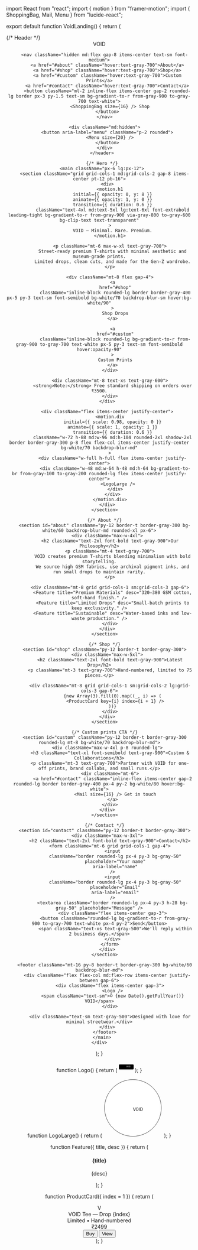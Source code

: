 import React from "react";
import { motion } from "framer-motion";
import { ShoppingBag, Mail, Menu } from "lucide-react";

export default function VoidLanding() {
  return (
    <div className="min-h-screen bg-gradient-to-b from-gray-50 via-gray-100 to-gray-200 text-gray-900 antialiased">
      {/* Header */}
      <header className="flex items-center justify-between px-6 py-5 md:py-6 lg:px-12 border-b border-gray-300 bg-white/60 backdrop-blur-md">
        <div className="flex items-center gap-4">
          <Logo />
          <span className="hidden md:inline-block font-medium tracking-wider">VOID</span>
        </div>

        <nav className="hidden md:flex gap-8 items-center text-sm font-medium">
          <a href="#about" className="hover:text-gray-700">About</a>
          <a href="#shop" className="hover:text-gray-700">Shop</a>
          <a href="#custom" className="hover:text-gray-700">Custom Prints</a>
          <a href="#contact" className="hover:text-gray-700">Contact</a>
          <button className="ml-2 inline-flex items-center gap-2 rounded-lg border px-3 py-1.5 text-sm bg-gradient-to-r from-gray-900 to-gray-700 text-white">
            <ShoppingBag size={16} /> Shop
          </button>
        </nav>

        <div className="md:hidden">
          <button aria-label="menu" className="p-2 rounded">
            <Menu size={20} />
          </button>
        </div>
      </header>

      {/* Hero */}
      <main className="px-6 lg:px-12">
        <section className="grid grid-cols-1 md:grid-cols-2 gap-8 items-center pt-12 pb-16">
          <div>
            <motion.h1
              initial={{ opacity: 0, y: 8 }}
              animate={{ opacity: 1, y: 0 }}
              transition={{ duration: 0.6 }}
              className="text-4xl md:text-5xl lg:text-6xl font-extrabold leading-tight bg-gradient-to-r from-gray-900 via-gray-800 to-gray-600 bg-clip-text text-transparent"
            >
              VOID — Minimal. Rare. Premium.
            </motion.h1>

            <p className="mt-6 max-w-xl text-gray-700">
              Street-ready premium T‑shirts with minimal aesthetic and museum-grade prints.
              Limited drops, clean cuts, and made for the Gen‑Z wardrobe.
            </p>

            <div className="mt-8 flex gap-4">
              <a
                href="#shop"
                className="inline-block rounded-lg border border-gray-400 px-5 py-3 text-sm font-semibold bg-white/70 backdrop-blur-sm hover:bg-white/90"
              >
                Shop Drops
              </a>

              <a
                href="#custom"
                className="inline-block rounded-lg bg-gradient-to-r from-gray-900 to-gray-700 text-white px-5 py-3 text-sm font-semibold hover:opacity-90"
              >
                Custom Prints
              </a>
            </div>

            <div className="mt-8 text-xs text-gray-600">
              <strong>Note:</strong> Free standard shipping on orders over ₹3500.
            </div>
          </div>

          <div className="flex items-center justify-center">
            <motion.div
              initial={{ scale: 0.98, opacity: 0 }}
              animate={{ scale: 1, opacity: 1 }}
              transition={{ duration: 0.6 }}
              className="w-72 h-88 md:w-96 md:h-104 rounded-2xl shadow-2xl border border-gray-300 p-8 flex flex-col items-center justify-center bg-white/70 backdrop-blur-md"
            >
              <div className="w-full h-full flex items-center justify-center">
                <div className="w-48 md:w-64 h-48 md:h-64 bg-gradient-to-br from-gray-100 to-gray-200 rounded-lg flex items-center justify-center">
                  <LogoLarge />
                </div>
              </div>
            </motion.div>
          </div>
        </section>

        {/* About */}
        <section id="about" className="py-12 border-t border-gray-300 bg-white/60 backdrop-blur-md rounded-xl px-6">
          <div className="max-w-4xl">
            <h2 className="text-2xl font-bold text-gray-900">Our Philosophy</h2>
            <p className="mt-4 text-gray-700">
              VOID creates premium T-shirts blending minimalism with bold storytelling.
              We source high GSM fabrics, use archival pigment inks, and run small drops to maintain rarity.
            </p>

            <div className="mt-8 grid grid-cols-1 sm:grid-cols-3 gap-6">
              <Feature title="Premium Materials" desc="320–380 GSM cotton, soft-hand finish." />
              <Feature title="Limited Drops" desc="Small-batch prints to keep exclusivity." />
              <Feature title="Sustainable" desc="Water-based inks and low-waste production." />
            </div>
          </div>
        </section>

        {/* Shop */}
        <section id="shop" className="py-12 border-t border-gray-300">
          <div className="max-w-5xl">
            <h2 className="text-2xl font-bold text-gray-900">Latest Drop</h2>
            <p className="mt-3 text-gray-700">Hand-numbered, limited to 75 pieces.</p>

            <div className="mt-8 grid grid-cols-1 sm:grid-cols-2 lg:grid-cols-3 gap-6">
              {new Array(3).fill(0).map((_, i) => (
                <ProductCard key={i} index={i + 1} />
              ))}
            </div>
          </div>
        </section>

        {/* Custom prints CTA */}
        <section id="custom" className="py-12 border-t border-gray-300 rounded-lg mt-8 bg-white/70 backdrop-blur-md">
          <div className="max-w-4xl p-8 rounded-lg">
            <h3 className="text-xl font-semibold text-gray-900">Custom & Collaborations</h3>
            <p className="mt-3 text-gray-700">Partner with VOID for one-off prints, brand collabs, and small runs.</p>
            <div className="mt-6">
              <a href="#contact" className="inline-flex items-center gap-2 rounded-lg border border-gray-400 px-4 py-2 bg-white/80 hover:bg-white">
                <Mail size={16} /> Get in touch
              </a>
            </div>
          </div>
        </section>

        {/* Contact */}
        <section id="contact" className="py-12 border-t border-gray-300">
          <div className="max-w-3xl">
            <h2 className="text-2xl font-bold text-gray-900">Contact</h2>
            <form className="mt-6 grid grid-cols-1 gap-4">
              <input
                className="border rounded-lg px-4 py-3 bg-gray-50"
                placeholder="Your name"
                aria-label="name"
              />
              <input
                className="border rounded-lg px-4 py-3 bg-gray-50"
                placeholder="Email"
                aria-label="email"
              />
              <textarea className="border rounded-lg px-4 py-3 h-28 bg-gray-50" placeholder="Message" />
              <div className="flex items-center gap-3">
                <button className="rounded-lg bg-gradient-to-r from-gray-900 to-gray-700 text-white px-4 py-2">Send</button>
                <span className="text-xs text-gray-500">We'll reply within 2 business days.</span>
              </div>
            </form>
          </div>
        </section>

        <footer className="mt-16 py-8 border-t border-gray-300 bg-white/60 backdrop-blur-md">
          <div className="flex flex-col md:flex-row items-center justify-between gap-6">
            <div className="flex items-center gap-3">
              <Logo />
              <span className="text-sm">© {new Date().getFullYear()} VOID</span>
            </div>

            <div className="text-sm text-gray-500">Designed with love for minimal streetwear.</div>
          </div>
        </footer>
      </main>
    </div>
  );
}

function Logo() {
  return (
    <svg width="40" height="28" viewBox="0 0 120 40" fill="none" xmlns="http://www.w3.org/2000/svg">
      <rect width="120" height="40" rx="6" fill="#000" />
      <text x="50%" y="58%" textAnchor="middle" fill="#fff" fontFamily="Inter, system-ui" fontWeight="700" fontSize="16">VOID</text>
    </svg>
  );
}

function LogoLarge() {
  return (
    <svg width="160" height="160" viewBox="0 0 200 200" fill="none" xmlns="http://www.w3.org/2000/svg">
      <circle cx="100" cy="100" r="96" stroke="#000" strokeWidth="6" fill="white" />
      <text x="50%" y="55%" textAnchor="middle" fill="#000" fontFamily="Inter, system-ui" fontWeight="800" fontSize="48">VOID</text>
    </svg>
  );
}

function Feature({ title, desc }) {
  return (
    <div className="p-4 bg-white/80 border border-gray-300 rounded-lg shadow-sm">
      <h4 className="font-semibold text-gray-900">{title}</h4>
      <p className="mt-2 text-sm text-gray-700">{desc}</p>
    </div>
  );
}

function ProductCard({ index = 1 }) {
  return (
    <div className="border border-gray-300 rounded-2xl p-4 flex flex-col gap-4 bg-white/80 shadow-sm">
      <div className="w-full h-52 rounded-lg bg-gradient-to-br from-gray-100 to-gray-200 flex items-center justify-center">
        <div className="text-6xl font-black tracking-tight text-gray-900">V</div>
      </div>
      <div className="flex items-center justify-between">
        <div>
          <div className="font-semibold text-gray-900">VOID Tee — Drop {index}</div>
          <div className="text-xs text-gray-500">Limited • Hand-numbered</div>
        </div>
        <div className="text-sm font-semibold text-gray-900">₹2499</div>
      </div>
      <div className="flex items-center gap-2">
        <button className="flex-1 rounded-lg border border-gray-400 px-4 py-2 text-sm bg-white/80 hover:bg-white">Buy</button>
        <button className="rounded-lg border border-gray-400 px-3 py-2 text-sm bg-white/80 hover:bg-white">View</button>
      </div>
    </div>
  );
}
